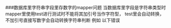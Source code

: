 ###数据库里字符串字段里存数字的mapper问题
当数据库里字段是字符串类型时mapper里使用test进行测试时不能将其加引号当作字符型，  test里会自动转换，不加引号直接写数字会自动转换字符串判断
例如
<if test=" appState == 1 "></if>
以下错误
<if test=" appState == ’1‘ "></if>
